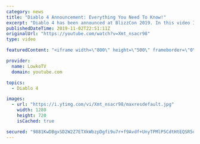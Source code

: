 ```yaml
---
category: news
title: "Diablo 4 Announcement: Everything You Need To Know!"
excerpt: "Diablo 4 has been announced at BlizzCon 2019. In this video I go over everything you need to know about this upcoming Blizzard Entertainment game."
publishedDateTime: 2019-11-02T22:51:11Z
originalUrl: "https://youtube.com/watch?v=Xmt_nsacr98"
type: video

featuredContent: "<iframe width=\"800\" height=\"500\" frameborder=\"0\" src=\"https://www.youtube.com/embed/Xmt_nsacr98\" allow=\"accelerometer; autoplay; encrypted-media; gyroscope; picture-in-picture\" allowfullscreen></iframe>"

provider:
  name: LowkoTV
  domain: youtube.com

topics:
  - Diablo 4

images:
  - url: "https://i.ytimg.com/vi/Xmt_nsacr98/maxresdefault.jpg"
    width: 1280
    height: 720
    isCached: true

secured: "9881KwDBgxSD2W2Z7ETXkWbzpDgfi9u7r+f9Avdf+UnyTPMlP5CdtHtEQSR5dtwNkxK9xLgjeKxHK/GjwPvNCfVwwo3fJBTo8A8RRVco9sXW44ur0bHShNDSUhKi+/O83tiNpdPE5ViKj/WsLosJmGPtpbMa6/CPz20HApggSlatQPp93to87NTCoAT7k2fH09l9GGWETgDqSq0PP8BBn+7Ds43rtVGNC/7N4bWIOJaaw6LbSWJwMZIjJJZJYDgeCVp4Flb09JZpZ+j2DCzzBaezCKC11bLrQmzcY3gU9SxDwSqJCz6h12rjTxOT1XK9e7z54/6YqdS7OLu4ndN35XhlAW9N+rKuoZE7jGniuAVcHlEbPcUxLyMlNab0PBh78Che8+laaIoGLLEOcNKphl+VZqfCLhLaAEEvubogDicZDDyHG5Aa+2wal0y2M+Hp;yYBhjB1fRC80Pl8qmEGwCQ=="
---
```


